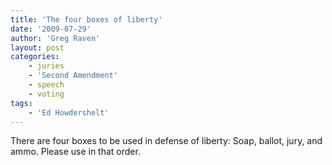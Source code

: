 ```yaml
---
title: 'The four boxes of liberty'
date: '2009-07-29'
author: 'Greg Raven'
layout: post
categories:
    - juries
    - 'Second Amendment'
    - speech
    - voting
tags:
    - 'Ed Howdershelt'
---
```


There are four boxes to be used in defense of liberty: Soap, ballot, jury, and ammo. Please use in that order.